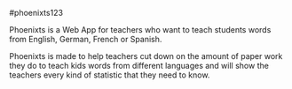 #phoenixts123

Phoenixts is a Web App for teachers who want to teach students words from English, German, French or Spanish.

Phoenixts is made to help teachers cut down on the amount of paper work they do to teach kids words from different languages and will show the teachers every kind of statistic that they need to know.
